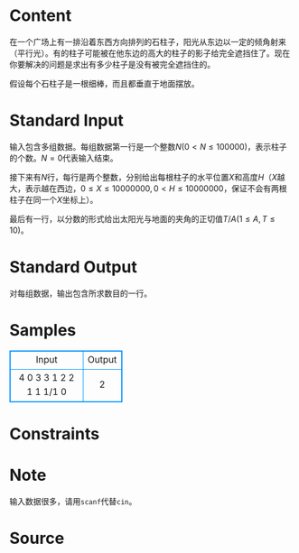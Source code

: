
# Content

在一个广场上有一排沿着东西方向排列的石柱子，阳光从东边以一定的倾角射来（平行光）。有的柱子可能被在他东边的高大的柱子的影子给完全遮挡住了。现在你要解决的问题是求出有多少柱子是没有被完全遮挡住的。

假设每个石柱子是一根细棒，而且都垂直于地面摆放。

# Standard Input

输入包含多组数据。每组数据第一行是一个整数$N$($0<N \leq100000$)，表示柱子的个数。$N=0$代表输入结束。

接下来有$N$行，每行是两个整数，分别给出每根柱子的水平位置$X$和高度$H$（$X$越大，表示越在西边，$0 \leq X \leq 10000000,0 < H \leq 10000000$，保证不会有两根柱子在同一个$X$坐标上）。

最后有一行，以分数的形式给出太阳光与地面的夹角的正切值$T/A$($1 \leq A,T \leq 10$)。

# Standard Output

对每组数据，输出包含所求数目的一行。

# Samples

<style>
        table,table tr th, table tr td { border:1px solid #0094ff; }
        table { width: 200px; min-height: 25px; line-height: 25px; text-align: center; border-collapse: collapse;}   
    </style>
<table>
	<tr>
		<td>Input</td>
		<td>Output</td>
	</tr>
<tr><td>4
0 3
3 1
2 2
1 1
1/1
0</td><td>2</td></tr></table>


# Constraints



# Note

输入数据很多，请用`scanf`代替`cin`。

# Source


